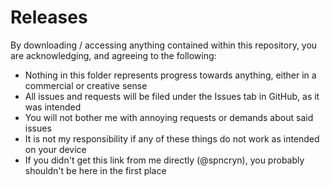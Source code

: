 # Releases

By downloading / accessing anything contained within this repository, you are acknowledging, and agreeing to the following:

- Nothing in this folder represents progress towards anything, either in a commercial or creative sense
- All issues and requests will be filed under the Issues tab in GitHub, as it was intended
- You will not bother me with annoying requests or demands about said issues
- It is not my responsibility if any of these things do not work as intended on your device
- If you didn't get this link from me directly (@spncryn), you probably shouldn't be here in the first place
